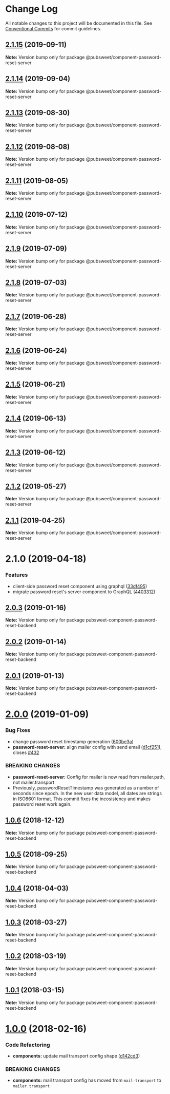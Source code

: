 # Change Log

All notable changes to this project will be documented in this file.
See [Conventional Commits](https://conventionalcommits.org) for commit guidelines.

## [2.1.15](https://gitlab.coko.foundation/pubsweet/pubsweet/compare/@pubsweet/component-password-reset-server@2.1.14...@pubsweet/component-password-reset-server@2.1.15) (2019-09-11)

**Note:** Version bump only for package @pubsweet/component-password-reset-server





## [2.1.14](https://gitlab.coko.foundation/pubsweet/pubsweet/compare/@pubsweet/component-password-reset-server@2.1.13...@pubsweet/component-password-reset-server@2.1.14) (2019-09-04)

**Note:** Version bump only for package @pubsweet/component-password-reset-server





## [2.1.13](https://gitlab.coko.foundation/pubsweet/pubsweet/compare/@pubsweet/component-password-reset-server@2.1.12...@pubsweet/component-password-reset-server@2.1.13) (2019-08-30)

**Note:** Version bump only for package @pubsweet/component-password-reset-server





## [2.1.12](https://gitlab.coko.foundation/pubsweet/pubsweet/compare/@pubsweet/component-password-reset-server@2.1.11...@pubsweet/component-password-reset-server@2.1.12) (2019-08-08)

**Note:** Version bump only for package @pubsweet/component-password-reset-server





## [2.1.11](https://gitlab.coko.foundation/pubsweet/pubsweet/compare/@pubsweet/component-password-reset-server@2.1.10...@pubsweet/component-password-reset-server@2.1.11) (2019-08-05)

**Note:** Version bump only for package @pubsweet/component-password-reset-server





## [2.1.10](https://gitlab.coko.foundation/pubsweet/pubsweet/compare/@pubsweet/component-password-reset-server@2.1.9...@pubsweet/component-password-reset-server@2.1.10) (2019-07-12)

**Note:** Version bump only for package @pubsweet/component-password-reset-server





## [2.1.9](https://gitlab.coko.foundation/pubsweet/pubsweet/compare/@pubsweet/component-password-reset-server@2.1.8...@pubsweet/component-password-reset-server@2.1.9) (2019-07-09)

**Note:** Version bump only for package @pubsweet/component-password-reset-server





## [2.1.8](https://gitlab.coko.foundation/pubsweet/pubsweet/compare/@pubsweet/component-password-reset-server@2.1.7...@pubsweet/component-password-reset-server@2.1.8) (2019-07-03)

**Note:** Version bump only for package @pubsweet/component-password-reset-server





## [2.1.7](https://gitlab.coko.foundation/pubsweet/pubsweet/compare/@pubsweet/component-password-reset-server@2.1.6...@pubsweet/component-password-reset-server@2.1.7) (2019-06-28)

**Note:** Version bump only for package @pubsweet/component-password-reset-server





## [2.1.6](https://gitlab.coko.foundation/pubsweet/pubsweet/compare/@pubsweet/component-password-reset-server@2.1.5...@pubsweet/component-password-reset-server@2.1.6) (2019-06-24)

**Note:** Version bump only for package @pubsweet/component-password-reset-server





## [2.1.5](https://gitlab.coko.foundation/pubsweet/pubsweet/compare/@pubsweet/component-password-reset-server@2.1.4...@pubsweet/component-password-reset-server@2.1.5) (2019-06-21)

**Note:** Version bump only for package @pubsweet/component-password-reset-server





## [2.1.4](https://gitlab.coko.foundation/pubsweet/pubsweet/compare/@pubsweet/component-password-reset-server@2.1.3...@pubsweet/component-password-reset-server@2.1.4) (2019-06-13)

**Note:** Version bump only for package @pubsweet/component-password-reset-server





## [2.1.3](https://gitlab.coko.foundation/pubsweet/pubsweet/compare/@pubsweet/component-password-reset-server@2.1.2...@pubsweet/component-password-reset-server@2.1.3) (2019-06-12)

**Note:** Version bump only for package @pubsweet/component-password-reset-server





## [2.1.2](https://gitlab.coko.foundation/pubsweet/pubsweet/compare/@pubsweet/component-password-reset-server@2.1.1...@pubsweet/component-password-reset-server@2.1.2) (2019-05-27)

**Note:** Version bump only for package @pubsweet/component-password-reset-server





## [2.1.1](https://gitlab.coko.foundation/pubsweet/pubsweet/compare/@pubsweet/component-password-reset-server@2.1.0...@pubsweet/component-password-reset-server@2.1.1) (2019-04-25)

**Note:** Version bump only for package @pubsweet/component-password-reset-server





# 2.1.0 (2019-04-18)


### Features

* client-side password reset component using graphql ([33df495](https://gitlab.coko.foundation/pubsweet/pubsweet/commit/33df495))
* migrate password reset's server component to GraphQL ([4403312](https://gitlab.coko.foundation/pubsweet/pubsweet/commit/4403312))





## [2.0.3](https://gitlab.coko.foundation/pubsweet/pubsweet/compare/pubsweet-component-password-reset-backend@2.0.2...pubsweet-component-password-reset-backend@2.0.3) (2019-01-16)

**Note:** Version bump only for package pubsweet-component-password-reset-backend





## [2.0.2](https://gitlab.coko.foundation/pubsweet/pubsweet/compare/pubsweet-component-password-reset-backend@2.0.1...pubsweet-component-password-reset-backend@2.0.2) (2019-01-14)

**Note:** Version bump only for package pubsweet-component-password-reset-backend





## [2.0.1](https://gitlab.coko.foundation/pubsweet/pubsweet/compare/pubsweet-component-password-reset-backend@2.0.0...pubsweet-component-password-reset-backend@2.0.1) (2019-01-13)

**Note:** Version bump only for package pubsweet-component-password-reset-backend





# [2.0.0](https://gitlab.coko.foundation/pubsweet/pubsweet/compare/pubsweet-component-password-reset-backend@1.0.6...pubsweet-component-password-reset-backend@2.0.0) (2019-01-09)


### Bug Fixes

* change password reset timestamp generation ([600be3a](https://gitlab.coko.foundation/pubsweet/pubsweet/commit/600be3a))
* **password-reset-server:** align mailer config with send email ([d1cf251](https://gitlab.coko.foundation/pubsweet/pubsweet/commit/d1cf251)), closes [#432](https://gitlab.coko.foundation/pubsweet/pubsweet/issues/432)


### BREAKING CHANGES

* **password-reset-server:** Config for mailer is now read from mailer.path, not mailer.transport
* Previously, passwordResetTimestamp was generated as a number of seconds since
epoch. In the new user data model, all dates are strings in ISO8601 format. This commit fixes the
incosistency and makes password reset work again.





## [1.0.6](https://gitlab.coko.foundation/pubsweet/pubsweet/compare/pubsweet-component-password-reset-backend@1.0.5...pubsweet-component-password-reset-backend@1.0.6) (2018-12-12)

**Note:** Version bump only for package pubsweet-component-password-reset-backend





<a name="1.0.5"></a>
## [1.0.5](https://gitlab.coko.foundation/pubsweet/pubsweet/compare/pubsweet-component-password-reset-backend@1.0.4...pubsweet-component-password-reset-backend@1.0.5) (2018-09-25)




**Note:** Version bump only for package pubsweet-component-password-reset-backend

<a name="1.0.4"></a>
## [1.0.4](https://gitlab.coko.foundation/pubsweet/pubsweet/compare/pubsweet-component-password-reset-backend@1.0.3...pubsweet-component-password-reset-backend@1.0.4) (2018-04-03)




**Note:** Version bump only for package pubsweet-component-password-reset-backend

<a name="1.0.3"></a>
## [1.0.3](https://gitlab.coko.foundation/pubsweet/pubsweet/compare/pubsweet-component-password-reset-backend@1.0.2...pubsweet-component-password-reset-backend@1.0.3) (2018-03-27)




**Note:** Version bump only for package pubsweet-component-password-reset-backend

<a name="1.0.2"></a>
## [1.0.2](https://gitlab.coko.foundation/pubsweet/pubsweet/compare/pubsweet-component-password-reset-backend@1.0.1...pubsweet-component-password-reset-backend@1.0.2) (2018-03-19)




**Note:** Version bump only for package pubsweet-component-password-reset-backend

<a name="1.0.1"></a>
## [1.0.1](https://gitlab.coko.foundation/pubsweet/pubsweet/compare/pubsweet-component-password-reset-backend@1.0.0...pubsweet-component-password-reset-backend@1.0.1) (2018-03-15)




**Note:** Version bump only for package pubsweet-component-password-reset-backend

<a name="1.0.0"></a>

# [1.0.0](https://gitlab.coko.foundation/pubsweet/pubsweet/compare/pubsweet-component-password-reset-backend@0.2.2...pubsweet-component-password-reset-backend@1.0.0) (2018-02-16)

### Code Refactoring

* **components:** update mail transport config shape ([d142cd3](https://gitlab.coko.foundation/pubsweet/pubsweet/commit/d142cd3))

### BREAKING CHANGES

* **components:** mail transport config has moved from `mail-transport` to `mailer.transport`
